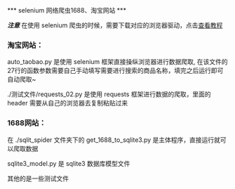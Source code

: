 *** selenium 网络爬虫1688、淘宝网站 ***

***注意*** 在使用 selenium 爬虫的时候，需要下载对应的浏览器驱动，点击[查看教程](https://juejin.cn/post/7223390625881571385)

### 淘宝网站：

auto_taobao.py 是使用 selenium 框架直接操纵浏览器进行数据爬取,
在该文件的27行的函数参数需要自己手动填写需要进行搜索的商品名称，填完之后运行即可自动爬取~

./测试文件/requests_02.py 是使用 requests 框架进行数据的爬取，里面的 header 需要从自己的浏览器去复制粘贴过来

### 1688网站：

在 ./sqlit_spider 文件夹下的 get_1688_to_sqlite3.py 是主体程序，直接运行就可以爬取数据

sqlite3_model.py 是 sqlite3 数据库模型文件

其他的是一些测试文件
